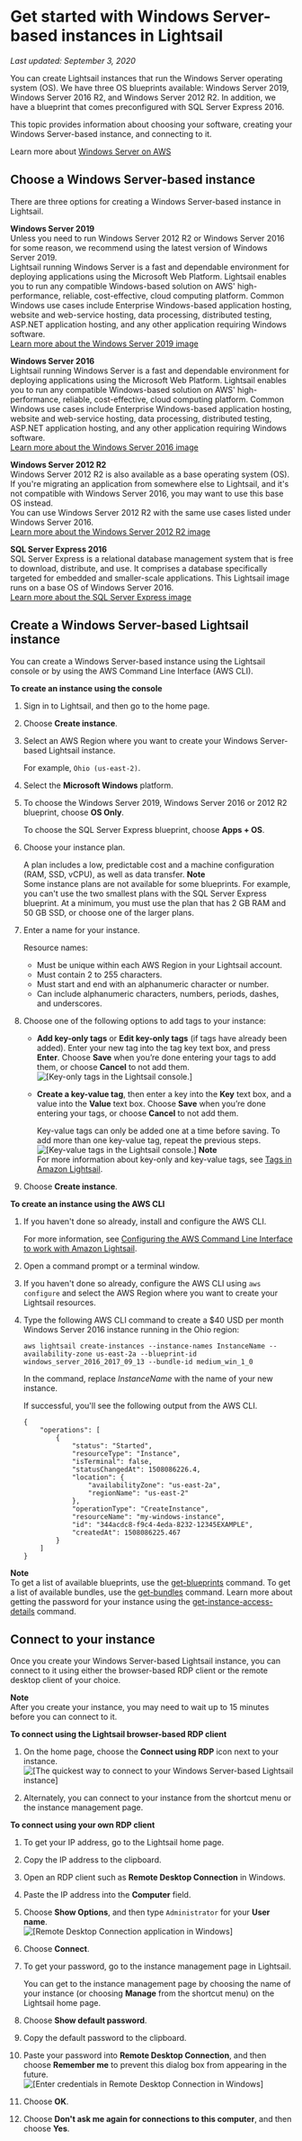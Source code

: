 # Get started with Windows Server\-based instances in Lightsail<a name="get-started-with-windows-based-instances-in-lightsail"></a>

 *Last updated: September 3, 2020* 

You can create Lightsail instances that run the Windows Server operating system \(OS\)\. We have three OS blueprints available: Windows Server 2019, Windows Server 2016 R2, and Windows Server 2012 R2\. In addition, we have a blueprint that comes preconfigured with SQL Server Express 2016\.

This topic provides information about choosing your software, creating your Windows Server\-based instance, and connecting to it\.

Learn more about [Windows Server on AWS](https://aws.amazon.com/windows/)

## Choose a Windows Server\-based instance<a name="choose-windows-based-instance-lightsail"></a>

There are three options for creating a Windows Server\-based instance in Lightsail\.

 **Windows Server 2019**   
Unless you need to run Windows Server 2012 R2 or Windows Server 2016 for some reason, we recommend using the latest version of Windows Server 2019\.  
Lightsail running Windows Server is a fast and dependable environment for deploying applications using the Microsoft Web Platform\. Lightsail enables you to run any compatible Windows\-based solution on AWS' high\-performance, reliable, cost\-effective, cloud computing platform\. Common Windows use cases include Enterprise Windows\-based application hosting, website and web\-service hosting, data processing, distributed testing, ASP\.NET application hosting, and any other application requiring Windows software\.  
 [Learn more about the Windows Server 2019 image](https://aws.amazon.com/marketplace/pp/B07QZ4XZ8F) 

 **Windows Server 2016**   
Lightsail running Windows Server is a fast and dependable environment for deploying applications using the Microsoft Web Platform\. Lightsail enables you to run any compatible Windows\-based solution on AWS' high\-performance, reliable, cost\-effective, cloud computing platform\. Common Windows use cases include Enterprise Windows\-based application hosting, website and web\-service hosting, data processing, distributed testing, ASP\.NET application hosting, and any other application requiring Windows software\.  
 [Learn more about the Windows Server 2016 image](https://aws.amazon.com/marketplace/pp/B01M7SJEU7) 

 **Windows Server 2012 R2**   
Windows Server 2012 R2 is also available as a base operating system \(OS\)\. If you're migrating an application from somewhere else to Lightsail, and it's not compatible with Windows Server 2016, you may want to use this base OS instead\.  
You can use Windows Server 2012 R2 with the same use cases listed under Windows Server 2016\.  
 [Learn more about the Windows Server 2012 R2 image](https://aws.amazon.com/marketplace/pp/B00KQOWCAQ) 

 **SQL Server Express 2016**   
SQL Server Express is a relational database management system that is free to download, distribute, and use\. It comprises a database specifically targeted for embedded and smaller\-scale applications\. This Lightsail image runs on a base OS of Windows Server 2016\.  
 [Learn more about the SQL Server Express image](https://aws.amazon.com/marketplace/pp/B01MAZHH98) 

## Create a Windows Server\-based Lightsail instance<a name="create-windows-based-instance-lightsail"></a>

You can create a Windows Server\-based instance using the Lightsail console or by using the AWS Command Line Interface \(AWS CLI\)\.

**To create an instance using the console**

1. Sign in to Lightsail, and then go to the home page\.

1. Choose **Create instance**\.

1. Select an AWS Region where you want to create your Windows Server\-based Lightsail instance\.

   For example, `Ohio (us-east-2)`\.

1. Select the **Microsoft Windows** platform\.

1. To choose the Windows Server 2019, Windows Server 2016 or 2012 R2 blueprint, choose **OS Only**\.

   To choose the SQL Server Express blueprint, choose **Apps \+ OS**\.

1. Choose your instance plan\.

   A plan includes a low, predictable cost and a machine configuration \(RAM, SSD, vCPU\), as well as data transfer\.
**Note**  
Some instance plans are not available for some blueprints\. For example, you can't use the two smallest plans with the SQL Server Express blueprint\. At a minimum, you must use the plan that has 2 GB RAM and 50 GB SSD, or choose one of the larger plans\.

1. Enter a name for your instance\.

   Resource names:
   + Must be unique within each AWS Region in your Lightsail account\.
   + Must contain 2 to 255 characters\.
   + Must start and end with an alphanumeric character or number\.
   + Can include alphanumeric characters, numbers, periods, dashes, and underscores\.

1. Choose one of the following options to add tags to your instance:
   + **Add key\-only tags** or **Edit key\-only tags** \(if tags have already been added\)\. Enter your new tag into the tag key text box, and press **Enter**\. Choose **Save** when you’re done entering your tags to add them, or choose **Cancel** to not add them\.  
![\[Key-only tags in the Lightsail console.\]](https://d9yljz1nd5001.cloudfront.net/en_us/cdafd3c2a6d9edfefee89eda217b0068/images/amazon-lightsail-key-only-tags.png)
   + **Create a key\-value tag**, then enter a key into the **Key** text box, and a value into the **Value** text box\. Choose **Save** when you’re done entering your tags, or choose **Cancel** to not add them\.

     Key\-value tags can only be added one at a time before saving\. To add more than one key\-value tag, repeat the previous steps\.  
![\[Key-value tags in the Lightsail console.\]](https://d9yljz1nd5001.cloudfront.net/en_us/cdafd3c2a6d9edfefee89eda217b0068/images/amazon-lightsail-key-value-tag.png)
**Note**  
For more information about key\-only and key\-value tags, see [Tags in Amazon Lightsail](amazon-lightsail-tags.md)\.

1. Choose **Create instance**\.

**To create an instance using the AWS CLI**

1. If you haven't done so already, install and configure the AWS CLI\.

   For more information, see [Configuring the AWS Command Line Interface to work with Amazon Lightsail](lightsail-how-to-set-up-and-configure-aws-cli.md)\.

1. Open a command prompt or a terminal window\.

1. If you haven't done so already, configure the AWS CLI using `aws configure` and select the AWS Region where you want to create your Lightsail resources\.

1. Type the following AWS CLI command to create a $40 USD per month Windows Server 2016 instance running in the Ohio region:

   ```
   aws lightsail create-instances --instance-names InstanceName --availability-zone us-east-2a --blueprint-id windows_server_2016_2017_09_13 --bundle-id medium_win_1_0
   ```

   In the command, replace *InstanceName* with the name of your new instance\.

   If successful, you'll see the following output from the AWS CLI\.

   ```
   {
       "operations": [
           {
               "status": "Started",
               "resourceType": "Instance",
               "isTerminal": false,
               "statusChangedAt": 1508086226.4,
               "location": {
                   "availabilityZone": "us-east-2a",
                   "regionName": "us-east-2"
               },
               "operationType": "CreateInstance",
               "resourceName": "my-windows-instance",
               "id": "344acdc8-f9c4-4eda-8232-12345EXAMPLE",
               "createdAt": 1508086225.467
           }
       ]
   }
   ```
**Note**  
To get a list of available blueprints, use the [get\-blueprints](http://docs.aws.amazon.com/cli/latest/reference/lightsail/get-blueprints.html) command\. To get a list of available bundles, use the [get\-bundles](http://docs.aws.amazon.com/cli/latest/reference/lightsail/get-bundles.html) command\. Learn more about getting the password for your instance using the [get\-instance\-access\-details](http://docs.aws.amazon.com/cli/latest/reference/lightsail/get-instance-access-details.html) command\.

## Connect to your instance<a name="connect-to-windows-based-instance-lightsail"></a>

Once you create your Windows Server\-based Lightsail instance, you can connect to it using either the browser\-based RDP client or the remote desktop client of your choice\.

**Note**  
After you create your instance, you may need to wait up to 15 minutes before you can connect to it\.

**To connect using the Lightsail browser\-based RDP client**

1. On the home page, choose the **Connect using RDP** icon next to your instance\.  
![\[The quickest way to connect to your Windows Server-based Lightsail instance\]](https://d9yljz1nd5001.cloudfront.net/en_us/cdafd3c2a6d9edfefee89eda217b0068/images/connect-to-windows-instance-using-rdp-connection-shortcut.png)

1. Alternately, you can connect to your instance from the shortcut menu or the instance management page\.

**To connect using your own RDP client**

1. To get your IP address, go to the Lightsail home page\.

1. Copy the IP address to the clipboard\.

1. Open an RDP client such as **Remote Desktop Connection** in Windows\.

1. Paste the IP address into the **Computer** field\.

1. Choose **Show Options**, and then type `Administrator` for your **User name**\.  
![\[Remote Desktop Connection application in Windows\]](https://d9yljz1nd5001.cloudfront.net/en_us/cdafd3c2a6d9edfefee89eda217b0068/images/remote-desktop-connection-windows-server-based-instance-lightsail.png)

1. Choose **Connect**\.

1. To get your password, go to the instance management page in Lightsail\.

   You can get to the instance management page by choosing the name of your instance \(or choosing **Manage** from the shortcut menu\) on the Lightsail home page\.

1. Choose **Show default password**\.

1. Copy the default password to the clipboard\.

1. Paste your password into **Remote Desktop Connection**, and then choose **Remember me** to prevent this dialog box from appearing in the future\.  
![\[Enter credentials in Remote Desktop Connection in Windows\]](https://d9yljz1nd5001.cloudfront.net/en_us/cdafd3c2a6d9edfefee89eda217b0068/images/remote-desktop-connection-enter-credentials-lightsail-windows.png)

1. Choose **OK**\.

1. Choose **Don't ask me again for connections to this computer**, and then choose **Yes**\.